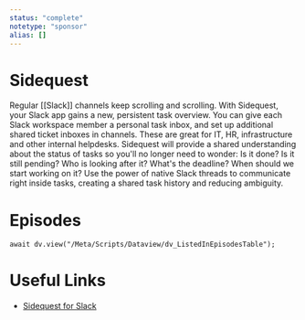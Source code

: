 ```yaml
---
status: "complete"
notetype: "sponsor"
alias: []
---
```

# Sidequest
Regular [[Slack]] channels keep scrolling and scrolling. With Sidequest, your Slack app gains a new, persistent task overview. You can give each Slack workspace member a personal task inbox, and set up additional shared ticket inboxes in channels. These are great for IT, HR, infrastructure and other internal helpdesks. Sidequest will provide a shared understanding about the status of tasks so you'll no longer need to wonder: Is it done? Is it still pending? Who is looking after it? What's the deadline? When should we start working on it? Use the power of native Slack threads to communicate right inside tasks, creating a shared task history and reducing ambiguity.

# Episodes
```dataviewjs
await dv.view("/Meta/Scripts/Dataview/dv_ListedInEpisodesTable");
```
# Useful Links
- [Sidequest for Slack](http://getsidequest.app/automators)